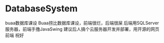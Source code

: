 # DatabaseSystem
buaa数据库课设
Buaa捞比数据库课设，前端很烂，后端很屎
后端用SQLServer服务器，前端手撸JavaSwing
建议后人搞个云服务器开发并部署，用开源的网页前端
祝好
